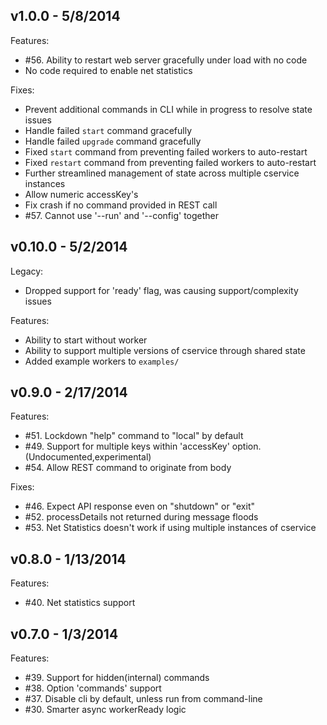 ## v1.0.0 - 5/8/2014

Features:

* #56. Ability to restart web server gracefully under load with no code
* No code required to enable net statistics

Fixes:

* Prevent additional commands in CLI while in progress to resolve state issues
* Handle failed `start` command gracefully
* Handle failed `upgrade` command gracefully
* Fixed `start` command from preventing failed workers to auto-restart
* Fixed `restart` command from preventing failed workers to auto-restart
* Further streamlined management of state across multiple cservice instances
* Allow numeric accessKey's
* Fix crash if no command provided in REST call
* #57. Cannot use '--run' and '--config' together 



## v0.10.0 - 5/2/2014

Legacy:

* Dropped support for 'ready' flag, was causing support/complexity issues

Features:

* Ability to start without worker
* Ability to support multiple versions of cservice through shared state
* Added example workers to `examples/`



## v0.9.0 - 2/17/2014

Features:

* #51. Lockdown "help" command to "local" by default
* #49. Support for multiple keys within 'accessKey' option. (Undocumented,experimental)
* #54. Allow REST command to originate from body

Fixes:

* #46. Expect API response even on "shutdown" or "exit"
* #52. processDetails not returned during message floods
* #53. Net Statistics doesn't work if using multiple instances of cservice



## v0.8.0 - 1/13/2014

Features:

* #40. Net statistics support



## v0.7.0 - 1/3/2014

Features:

* #39. Support for hidden(internal) commands
* #38. Option 'commands' support
* #37. Disable cli by default, unless run from command-line
* #30. Smarter async workerReady logic
